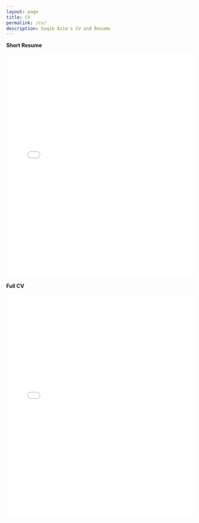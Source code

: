 ```yaml
---
layout: page
title: CV
permalink: /cv/
description: Saqib Azim's CV and Resume
---
```


<!-- - Long CV (3 page) - [CV]({{ site.url }}/assets/CV/CV_SaqibAzim_public.pdf) -->
<!-- - Short Resume (1 page) - [Resume]({{ site.url }}/assets/CV/CV_SaqibAzim_onepage.pdf) -->
<b>Short Resume</b>
<div>
<embed src="assets/CV/Saqib_Azim_resume.pdf" type="application/pdf" width="100%" height="600px" />
</div>

<b>Full CV</b>
<div>
<embed src="assets/CV/Saqib_Azim_resume.pdf" type="application/pdf" width="100%" height="600px" />
</div>
